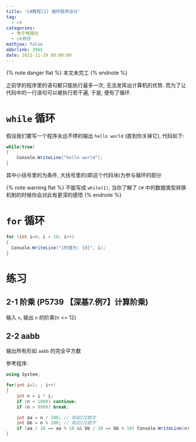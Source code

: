 ```yaml
---
title: 'C#教程[2] 循环程序设计'
tag:
  - c#
categories:
  - 电子电路社
  - c#教程
mathjax: false
abbrlink: 3965
date: 2021-11-29 00:00:00
---
```


{% note danger flat %}
本文未完工
{% endnote %}

之前学的程序里的语句都只能执行最多一次, 无法发挥出计算机的优势. 而为了让代码中的一行语句可以被执行若干遍, 于是, 便有了循环.

# `while` 循环

假设我们要写一个程序永远不停的输出 `hello world` (直到你关掉它), 代码如下:

```csharp
while(true)
{
	Console.WriteLine("hello world");    
}
```

其中小括号里的为条件, 大括号里的(即这个代码块)为参与循环的部分

{% note warning flat %}
不能写成 `while(1)`, 当你了解了 `C#` 中的数据类型转换机制的时候你会对此有更深的感悟
{% endnote %}

# `for` 循环

```csharp
for (int i=0; i < 10; i++)
{
  Console.WriteLine("i的值为: {0}", i);
}
```

# 练习
## 2-1 阶乘  (P5739 【深基7.例7】计算阶乘)
输入 `n`, 输出 `n` 的阶乘(n <= 12)

## 2-2 aabb
输出所有形如 `aabb` 的完全平方数

参考程序:
```csharp
using System;

for(int i=1; ; i++)
{
    int n = i * i;
    if (n < 1000) continue;
    if (n > 9999) break;

    int aa = n / 100; // 取前2位数字
    int bb = n % 100; // 取后2位数字
    if (aa / 10 == aa % 10 && bb / 10 == bb % 10) Console.WriteLine(n);
}
```